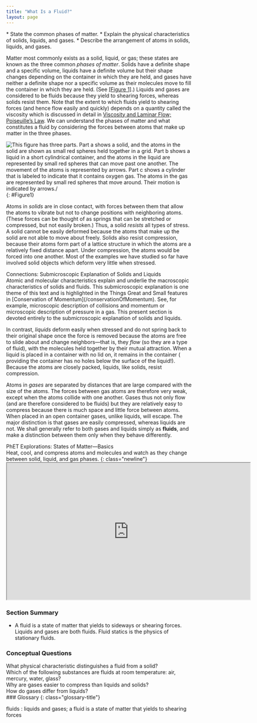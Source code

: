 ```yaml
---
title: "What Is a Fluid?"
layout: page
--- 
```


<div class="abstract" markdown="1">
* State the common phases of matter.
* Explain the physical characteristics of solids, liquids, and gases.
* Describe the arrangement of atoms in solids, liquids, and gases.
</div>

Matter most commonly exists as a solid, liquid, or gas; these states are known
as the three common *phases of matter*. Solids have a definite shape and a
specific volume, liquids have a definite volume but their shape changes
depending on the container in which they are held, and gases have neither a
definite shape nor a specific volume as their molecules move to fill the
container in which they are held. (See [[Figure 1]](#Figure1).) Liquids and
gases are considered to be fluids because they yield to shearing forces, whereas
solids resist them. Note that the extent to which fluids yield to shearing
forces (and hence flow easily and quickly) depends on a quantity called the
viscosity which is discussed in detail
in [Viscosity and Laminar Flow; Poiseuille’s Law](../contents/ch12ViscosityAndLaminarFlow).
We can understand the phases of matter and what constitutes a fluid by
considering the forces between atoms that make up matter in the three phases.

![This figure has three parts. Part a shows a solid, and the atoms in the solid are shown as small red spheres held together in a grid. Part b shows a liquid in a short cylindrical container, and the atoms in the liquid are represented by small red spheres that can move past one another. The movement of the atoms is represented by arrows. Part c shows a cylinder that is labeled to indicate that it contains oxygen gas. The atoms in the gas are represented by small red spheres that move around. Their motion is indicated by arrows./](../resources/Figure_12_01_01a.jpg "(a) Atoms in a solid always have the same neighbors, held near home by forces represented here by springs. These atoms are essentially in contact with one another. A rock is an example of a solid. This rock retains its shape because of the forces holding its atoms together. (b) Atoms in a liquid are also in close contact but can slide over one another. Forces between them strongly resist attempts to push them closer together and also hold them in close contact. Water is an example of a liquid. Water can flow, but it also remains in an open container because of the forces between its atoms. (c) Atoms in a gas are separated by distances that are considerably larger than the size of the atoms themselves, and they move about freely. A gas must be held in a closed container to prevent it from moving out freely.")
{: #Figure1}

Atoms in *solids* are in close contact, with forces between them that allow the
atoms to vibrate but not to change positions with neighboring atoms. (These
forces can be thought of as springs that can be stretched or compressed, but not
easily broken.) Thus, a solid *resists* all types of stress. A solid cannot be
easily deformed because the atoms that make up the solid are not able to move
about freely. Solids also resist compression, because their atoms form part of a
lattice structure in which the atoms are a relatively fixed distance apart.
Under compression, the atoms would be forced into one another. Most of the
examples we have studied so far have involved solid objects which deform very
little when stressed.

<div class="note" data-has-label="true" data-label="" markdown="1">
<div class="title">
Connections: Submicroscopic Explanation of Solids and Liquids
</div>
Atomic and molecular characteristics explain and underlie the macroscopic characteristics of solids and fluids. This submicroscopic explanation is one theme of this text and is highlighted in the Things Great and Small features in [Conservation of Momentum](/conservationOfMomentum). See, for example, microscopic description of collisions and momentum or microscopic description of pressure in a gas. This present section is devoted entirely to the submicroscopic explanation of solids and liquids.

</div>

In contrast, *liquids* deform easily when stressed and do not spring back to
their original shape once the force is removed because the atoms are free to
slide about and change neighbors—that is, they *flow* (so they are a type of
fluid), with the molecules held together by their mutual attraction. When a
liquid is placed in a container with no lid on, it remains in the container (
providing the container has no holes below the surface of the liquid!). Because
the atoms are closely packed, liquids, like solids, resist compression.

Atoms in *gases* are separated by distances that are large compared with the
size of the atoms. The forces between gas atoms are therefore very weak, except
when the atoms collide with one another. Gases thus not only flow (and are
therefore considered to be fluids) but they are relatively easy to compress
because there is much space and little force between atoms. When placed in an
open container gases, unlike liquids, will escape. The major distinction is that
gases are easily compressed, whereas liquids are not. We shall generally refer
to both gases and liquids simply as **fluids**, and make a distinction between
them only when they behave differently.

<div class="note" data-has-label="true"  class="interactive" data-label="" markdown="1">
<div class="title">
PhET Explorations: States of Matter—Basics
</div>
Heat, cool, and compress atoms and molecules and watch as they change between solid, liquid, and gas phases.
{: class="newline"}

<div class="media" id="Phet_module_12.1" data-alt="states of matter">
<iframe width="660" height="371.4" src="https://phet.colorado.edu/sims/html/states-of-matter-basics/latest/states-of-matter-basics_en.html"></iframe>
</div>
</div>

### Section Summary

* A fluid is a state of matter that yields to sideways or shearing forces.
  Liquids and gases are both fluids. Fluid statics is the physics of stationary
  fluids.

### Conceptual Questions

<div class="exercise" data-element-type="conceptual-questions">
<div class="problem" markdown="1">
What physical characteristic distinguishes a fluid from a solid? 

</div>
</div>

<div class="exercise" data-element-type="conceptual-questions">
<div class="problem" markdown="1">
Which of the following substances are fluids at room temperature: air, mercury, water, glass? 

</div>
</div>

<div class="exercise">
<div class="problem" markdown="1">
Why are gases easier to compress than liquids and solids? 

</div>
</div>

<div class="exercise" data-element-type="conceptual-questions">
<div class="problem" markdown="1">
How do gases differ from liquids? 

</div>
</div>

<div class="glossary" markdown="1">
### Glossary
{: class="glossary-title"}

fluids
: liquids and gases; a fluid is a state of matter that yields to shearing forces

</div>
